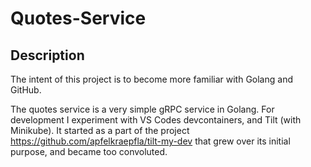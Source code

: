 # Quotes-Service

## Description
The intent of this project is to become more familiar with Golang and GitHub.

The quotes service is a very simple gRPC service in Golang. For development I experiment with VS Codes devcontainers, and Tilt (with Minikube). It started as a part of the project https://github.com/apfelkraepfla/tilt-my-dev that grew over its initial purpose, and became too convoluted. 
